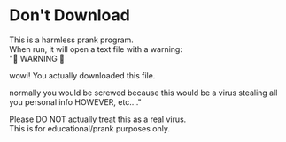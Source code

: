 # Don't Download

This is a harmless prank program.  
When run, it will open a text file with a warning:  
"🚫 WARNING 🚫

wowi! You actually downloaded this file.

normally you would be screwed because this would be a virus stealing all you personal info HOWEVER, etc...."

Please DO NOT actually treat this as a real virus.  
This is for educational/prank purposes only.
